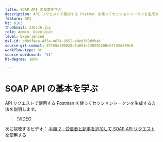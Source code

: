 ```yaml
---
title: SOAP API の基本を学ぶ
description: API リクエストで使用する Postman を使ってセッショントークンを生成する方法を説明します。
feature: API
kt: 8163
thumbnail: 336536.jpg
role: Admin, Developer
level: Experienced
exl-id: dd09f4ea-4f5a-4674-9652-e8e0369d9bab
source-git-commit: 07f65d809028d5a651e23899b608e6ff92d889c6
workflow-type: ht
source-wordcount: '51'
ht-degree: 100%

---
```


# SOAP API の基本を学ぶ

API リクエストで使用する Postman を使ってセッショントークンを生成する方法を説明します。

>[!VIDEO](https://video.tv.adobe.com/v/336536?quality=12)

次に視聴するビデオ：[ 手順 2 - 受信者と記事を追加して SOAP API リクエストを使用する ](/help/tutorial-use-soap-apis/add-recipients-and-articles-using-soap-api-requests.md)
